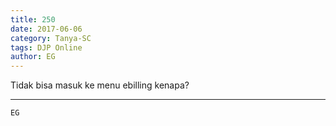 ```yaml
---
title: 250
date: 2017-06-06
category: Tanya-SC
tags: DJP Online
author: EG
---
```


Tidak bisa masuk ke menu ebilling kenapa?

---



`EG`
